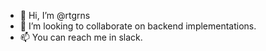 - 👋 Hi, I’m @rtgrns
- 💞️ I’m looking to collaborate on backend implementations.
- 📫 You can reach me in slack.
